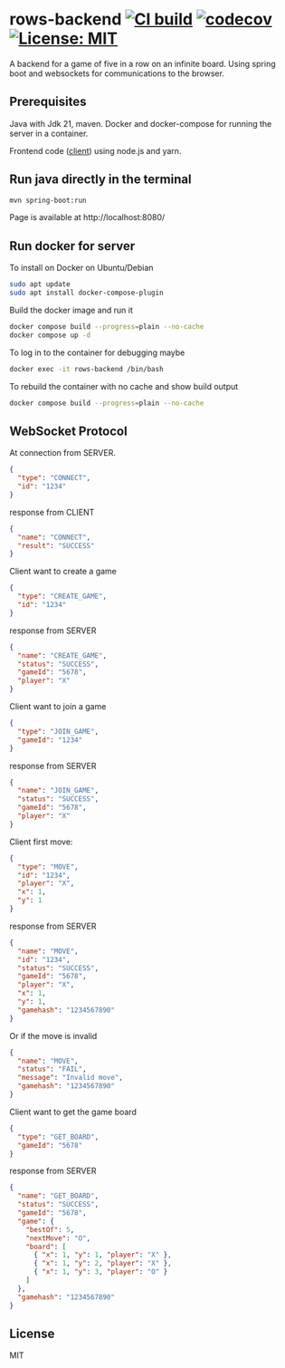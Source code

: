 # rows-backend [![CI build](https://github.com/mwthinker/rows-backend/actions/workflows/ci.yml/badge.svg)](https://github.com/mwthinker/rows-backend/actions/workflows/ci.yml) [![codecov](https://codecov.io/gh/mwthinker/rows-backend/graph/badge.svg?token=T6CE5XBPEQ)](https://codecov.io/gh/mwthinker/rows-backend) [![License: MIT](https://img.shields.io/badge/License-MIT-yellow.svg)](https://opensource.org/licenses/MIT)
A backend for a game of five in a row on an infinite board. Using spring boot and websockets for communications to the browser.

## Prerequisites
Java with Jdk 21, maven. Docker and docker-compose for running the server in a container.

Frontend code ([client](https://github.com/mwthinker/rows-backend/blob/master/client/README.md)) using node.js and yarn.

## Run java directly in the terminal
```bash
mvn spring-boot:run
```

Page is available at http://localhost:8080/

## Run docker for server
To install on Docker on Ubuntu/Debian
```bash
sudo apt update
sudo apt install docker-compose-plugin
```

Build the docker image and run it
```bash
docker compose build --progress=plain --no-cache
docker compose up -d
```

To log in to the container for debugging maybe
```bash
docker exec -it rows-backend /bin/bash
```

To rebuild the container with no cache and show build output
```bash
docker compose build --progress=plain --no-cache
```

## WebSocket Protocol

At connection from SERVER.
```json
{
  "type": "CONNECT",
  "id": "1234"
}
```
response from CLIENT
```json
{
  "name": "CONNECT",
  "result": "SUCCESS"
}
```

Client want to create a game
```json
{
  "type": "CREATE_GAME",
  "id": "1234"
}
```
response from SERVER
```json
{
  "name": "CREATE_GAME",
  "status": "SUCCESS",
  "gameId": "5678",
  "player": "X"
}
```

Client want to join a game
```json
{
  "type": "JOIN_GAME",
  "gameId": "1234"
}
```
response from SERVER
```json
{
  "name": "JOIN_GAME",
  "status": "SUCCESS",
  "gameId": "5678",
  "player": "X"
}
```

Client first move:
```json
{
  "type": "MOVE",
  "id": "1234",
  "player": "X",
  "x": 1,
  "y": 1
}
```
response from SERVER
```json
{
  "name": "MOVE",
  "id": "1234",
  "status": "SUCCESS",
  "gameId": "5678",
  "player": "X",
  "x": 1,
  "y": 1,
  "gamehash": "1234567890"
}
``` 
Or if the move is invalid
```json
{
  "name": "MOVE",
  "status": "FAIL",
  "message": "Invalid move",
  "gamehash": "1234567890"
}
```

Client want to get the game board
```json
{
  "type": "GET_BOARD",
  "gameId": "5678"
}
```
response from SERVER
```json
{
  "name": "GET_BOARD",
  "status": "SUCCESS",
  "gameId": "5678",
  "game": {
    "bestOf": 5,
    "nextMove": "O",
    "board": [
      { "x": 1, "y": 1, "player": "X" },
      { "x": 1, "y": 2, "player": "X" },
      { "x": 1, "y": 3, "player": "O" }
    ]
  },
  "gamehash": "1234567890"
}
```





## License
MIT

